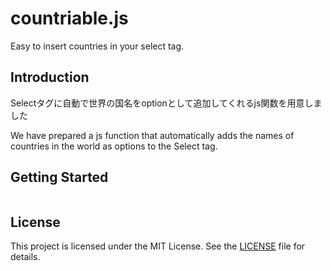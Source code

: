 # countriable.js
Easy to insert countries in your select tag.

## Introduction

<ja>Selectタグに自動で世界の国名をoptionとして追加してくれるjs関数を用意しました</ja>

<en>We have prepared a js function that automatically adds the names of countries in the world as options to the Select tag.</en>

## Getting Started
```bash
```

## License

This project is licensed under the MIT License. See the [LICENSE](LICENSE) file for details.